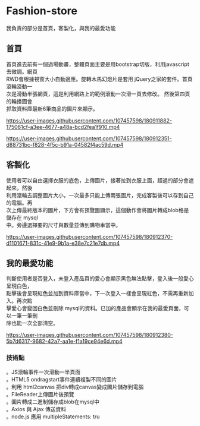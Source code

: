 # Fashion-store
我負責的部分是首頁，客製化，與我的最愛功能

## 首頁
首頁進去前有一個過場動畫，整體頁面主要是用bootstrap切版，利用javascript去微調。網頁  
RWD會根據視窗大小自動適應。旋轉木馬幻燈片是套用 jQuery之家的套件。首頁滾輪滾動一  
次是滑動半張網頁，這是利用網路上的範例滾動一次滑一頁去修改。 然後第四頁的輪播圖會  
抓取資料庫最新6筆商品的圖片來顯示。 

https://user-images.githubusercontent.com/107457598/180911882-175061cf-a3ee-4677-a48a-bcd2fea1f910.mp4

https://user-images.githubusercontent.com/107457598/180912351-d88731bc-f828-4f5c-b91a-04582f4ac59d.mp4


## 客製化
使用者可以自由選擇衣服的底色，上傳圖片，接著拉到衣服上面，超過的部分會遮起來，然後  
利用滾輪去調整圖片大小，一次最多只能上傳兩張圖片，完成客製後可以存到自己的電腦。再  
次上傳最終版本的圖片，下方會有預覽圖顯示，這個動作會將圖片轉成blob格是儲存在 mysql  
中。旁邊選擇要的尺寸與數量並傳到購物車當中。  


https://user-images.githubusercontent.com/107457598/180912370-d1101671-831c-41e9-9b1a-e38e7c21e7db.mp4


## 我的最愛功能
判斷使用者是否登入，未登入產品頁的愛心會顯示黑色無法點擊，登入後一般愛心呈現白色，  
點擊後會呈現紅色並加到資料庫當中，下一次登入一樣會呈現紅色，不需再重新加入。再次點  
擊愛心會變回白色並刪除 mysql的資料。已加的產品會顯示在我的最愛頁面，可以一筆一筆刪  
除也能一次全部清空。  


https://user-images.githubusercontent.com/107457598/180912380-5b7d6317-9682-42a7-aa1e-f1a19ce94e6d.mp4



### 技術點
。JS滾輪事件一次滑動一半頁面  
。HTML5 ondragstart事件連續複製不同的圖片  
。利用 html2canvas 把div轉成canvas變成圖片儲存到電腦  
。FileReader上傳圖片後預覽  
。圖片轉成二進制儲存成blob在mysql中  
。Axios 與 Ajax 傳送資料  
。node.js 應用 multipleStatements: tru


